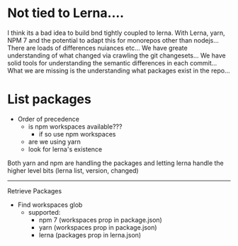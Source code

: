 # Not tied to Lerna....
I think its a bad idea to build bnd tightly coupled to lerna.
With Lerna, yarn, NPM 7 and the potential to adapt this for monorepos other than nodejs... There are loads of differences nuiances etc... We have greate understanding of what changed via crawling the git changesets... We have solid tools for understanding the semantic differences in each commit... What we are missing is the understanding what packages exist in the repo...

# List packages
- Order of precedence
    - is npm workspaces available???
        - if so use npm workspaces
    - are we using yarn 
    - look for lerna's existence


Both yarn and npm are handling the packages and letting lerna handle the higher level bits (lerna list, version, changed)



---

Retrieve Packages
- Find workspaces glob
    - supported: 
        - npm 7 (workspaces prop in package.json)
        - yarn (workspaces prop in package.json)
        - lerna (packages prop in lerna.json)